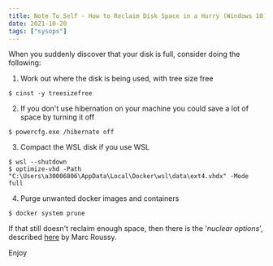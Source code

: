 ```yaml
---
title: Note To Self - How to Reclaim Disk Space in a Hurry (Windows 10)
date: 2021-10-20
tags: ["sysops"]
---
```


When you suddenly discover that your disk is full, consider doing the following:

1. Work out where the disk is being used, with tree size free

```
$ cinst -y treesizefree
```

2. If you don't use hibernation on your machine you could save a lot of space by turning it off
```
$ powercfg.exe /hibernate off
```

3. Compact the WSL disk if you use WSL

```
$ wsl --shutdown
$ optimize-vhd -Path "C:\Users\a30006806\AppData\Local\Docker\wsl\data\ext4.vhdx" -Mode full
```

4. Purge unwanted docker images and containers

```
$ docker system prune
```

If that still doesn't reclaim enough space, then there is the '*nuclear options*', described [here](https://marcroussy.com/2020/12/01/cleaning-up-docker-disk-space-in-wsl2/) by Marc Roussy.

Enjoy